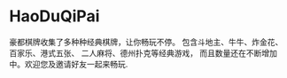 # HaoDuQiPai
豪都棋牌收集了多种种经典棋牌，让你畅玩不停。
包含斗地主、牛牛、炸金花、百家乐、港式五张、
二人麻将、德州扑克等经典游戏，
而且数量还在不断增加中。欢迎您及邀请好友一起来畅玩.
